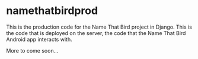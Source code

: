 namethatbirdprod
================
This is the production code for the Name That Bird project in Django. This is the code that is deployed on the server, 
the code that the Name That Bird Android app interacts with.

More to come soon...
